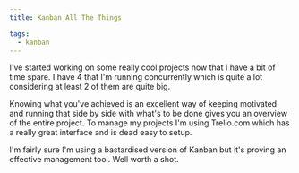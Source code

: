 ```yaml
---
title: Kanban All The Things

tags:
  - kanban
---
```

I've started working on some really cool projects now that I have a bit of time spare. I have 4 that I'm running concurrently which is quite a lot considering at least 2 of them are quite big.

Knowing what you've achieved is an excellent way of keeping motivated and running that side by side with what's to be done gives you an overview of the entire project. To manage my projects I'm using Trello.com which has a really great interface and is dead easy to setup.

I'm fairly sure I'm using a bastardised version of Kanban but it's proving an effective management tool. Well worth a shot.
